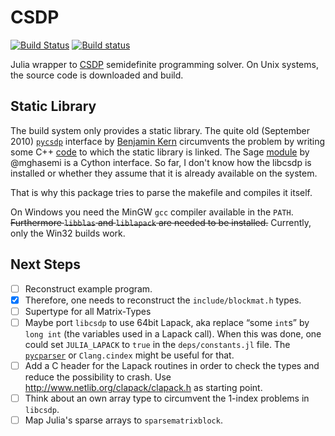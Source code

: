 # CSDP

[![Build Status](https://travis-ci.org/EQt/CSDP.jl.svg?branch=master)](https://travis-ci.org/EQt/CSDP.jl)
[![Build status](https://ci.appveyor.com/api/projects/status/23qb5jkbbhx4ritw/branch/master?svg=true)](https://ci.appveyor.com/project/EQt/csdp-jl)


Julia wrapper to [CSDP](https://projects.coin-or.org/Csdp) semidefinite programming solver.
On Unix systems, the source code is downloaded and build.

## Static Library
The build system only provides a static library.
The quite old (September 2010) [`pycsdp`](https://github.com/BenjaminKern/pycsdp) interface by [Benjamin Kern](http://ifatwww.et.uni-magdeburg.de/syst/about_us/people/kern/index.shtml) circumvents the problem by writing some C++ [code](https://github.com/BenjaminKern/pycsdp/tree/master/CXX) to which the static library is linked.
The Sage [module](https://github.com/mghasemi/pycsdp) by @mghasemi is a Cython interface.
So far, I don't know how the libcsdp is installed or whether they assume that it is already available on the system.

That is why this package tries to parse the makefile and compiles it itself.

On Windows you need the MinGW `gcc` compiler available in the `PATH`.
~~Furthermore `libblas` and `liblapack` are needed to be installed.~~
Currently, only the Win32 builds work.


## Next Steps
- [ ] Reconstruct example program.
- [x] Therefore, one needs to reconstruct the `include/blockmat.h` types.
- [ ] Supertype for all Matrix-Types
- [ ] Maybe port `libcsdp` to use 64bit Lapack, aka replace “some `int`s” by `long int` (the variables used in a Lapack call).  When this was done, one could set `JULIA_LAPACK` to `true` in the `deps/constants.jl` file.
      The [`pycparser`](https://github.com/eliben/pycparser) or `Clang.cindex` might be useful for that.
- [ ] Add a C header for the Lapack routines in order to check the types and reduce the possibility to crash.
      Use http://www.netlib.org/clapack/clapack.h as starting point.
- [ ] Think about an own array type to circumvent the 1-index problems in `libcsdp`.
- [ ] Map Julia's sparse arrays to `sparsematrixblock`.
